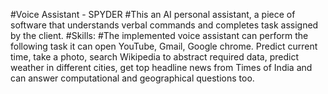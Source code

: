 #Voice Assistant - SPYDER
#This an AI personal assistant, a piece of software that understands verbal commands and completes task assigned by the client.
#Skills:
#The implemented voice assistant can perform the following task it can open YouTube, Gmail, Google chrome. Predict current time, take a photo, search Wikipedia to abstract required data, predict weather in different cities, get top headline news from Times of India and can answer computational and geographical questions too.
